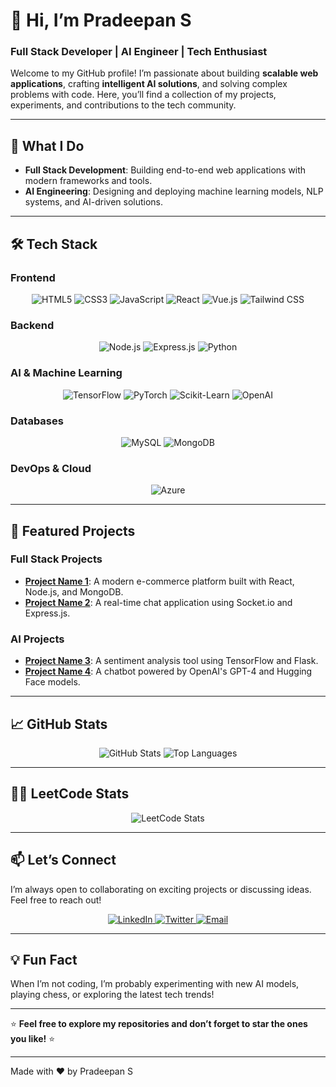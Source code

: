 # 👋 Hi, I’m Pradeepan S  
### **Full Stack Developer | AI Engineer | Tech Enthusiast**

Welcome to my GitHub profile! I’m passionate about building **scalable web applications**, crafting **intelligent AI solutions**, and solving complex problems with code. Here, you’ll find a collection of my projects, experiments, and contributions to the tech community.

---

## 🚀 **What I Do**
- **Full Stack Development**: Building end-to-end web applications with modern frameworks and tools.
- **AI Engineering**: Designing and deploying machine learning models, NLP systems, and AI-driven solutions.

---

## 🛠️ **Tech Stack**
### **Frontend**
<div align="center">
  <img src="https://img.shields.io/badge/HTML5-E34F26?style=for-the-badge&logo=html5&logoColor=white" alt="HTML5" title="HTML5" />
  <img src="https://img.shields.io/badge/CSS3-1572B6?style=for-the-badge&logo=css3&logoColor=white" alt="CSS3" title="CSS3" />
  <img src="https://img.shields.io/badge/JavaScript-F7DF1E?style=for-the-badge&logo=javascript&logoColor=black" alt="JavaScript" title="JavaScript" />
  <img src="https://img.shields.io/badge/React-61DAFB?style=for-the-badge&logo=react&logoColor=black" alt="React" title="React" />
  <img src="https://img.shields.io/badge/Vue.js-4FC08D?style=for-the-badge&logo=vue.js&logoColor=white" alt="Vue.js" title="Vue.js" />
  <img src="https://img.shields.io/badge/Tailwind_CSS-38B2AC?style=for-the-badge&logo=tailwind-css&logoColor=white" alt="Tailwind CSS" title="Tailwind CSS" />
</div>

### **Backend**
<div align="center">
  <img src="https://img.shields.io/badge/Node.js-339933?style=for-the-badge&logo=node.js&logoColor=white" alt="Node.js" title="Node.js" />
  <img src="https://img.shields.io/badge/Express.js-000000?style=for-the-badge&logo=express&logoColor=white" alt="Express.js" title="Express.js" />
  <img src="https://img.shields.io/badge/Python-3776AB?style=for-the-badge&logo=python&logoColor=white" alt="Python" title="Python" />
</div>

### **AI & Machine Learning**
<div align="center">
  <img src="https://img.shields.io/badge/TensorFlow-FF6F00?style=for-the-badge&logo=tensorflow&logoColor=white" alt="TensorFlow" title="TensorFlow" />
  <img src="https://img.shields.io/badge/PyTorch-EE4C2C?style=for-the-badge&logo=pytorch&logoColor=white" alt="PyTorch" title="PyTorch" />
  <img src="https://img.shields.io/badge/Scikit_Learn-F7931E?style=for-the-badge&logo=scikit-learn&logoColor=white" alt="Scikit-Learn" title="Scikit-Learn" />
  <img src="https://img.shields.io/badge/OpenAI-412991?style=for-the-badge&logo=openai&logoColor=white" alt="OpenAI" title="OpenAI" />
</div>

### **Databases**
<div align="center">
  <img src="https://img.shields.io/badge/MySQL-4479A1?style=for-the-badge&logo=mysql&logoColor=white" alt="MySQL" title="MySQL" />
  <img src="https://img.shields.io/badge/MongoDB-47A248?style=for-the-badge&logo=mongodb&logoColor=white" alt="MongoDB" title="MongoDB" />
</div>

### **DevOps & Cloud**
<div align="center">
  <img src="https://img.shields.io/badge/Azure-0089D6?style=for-the-badge&logo=microsoft-azure&logoColor=white" alt="Azure" title="Azure" />
</div>

---

## 🌟 **Featured Projects**
### **Full Stack Projects**
- **[Project Name 1](link)**: A modern e-commerce platform built with React, Node.js, and MongoDB.
- **[Project Name 2](link)**: A real-time chat application using Socket.io and Express.js.

### **AI Projects**
- **[Project Name 3](link)**: A sentiment analysis tool using TensorFlow and Flask.
- **[Project Name 4](link)**: A chatbot powered by OpenAI's GPT-4 and Hugging Face models.

---

## 📈 **GitHub Stats**
<div align="center">
  <img src="https://github-readme-stats.vercel.app/api?username=pradeepan02&show_icons=true&theme=radical&include_all_commits=true" alt="GitHub Stats" />
  <img src="https://github-readme-stats.vercel.app/api/top-langs/?username=pradeepan02&layout=compact&theme=radical" alt="Top Languages" />
</div>

---

## 🧑‍💻 **LeetCode Stats**
<div align="center">
  <img src="https://leetcard.jacoblin.cool/pradeepan02?theme=dark&font=Roboto" alt="LeetCode Stats" />
</div>

---

## 📫 **Let’s Connect**
I’m always open to collaborating on exciting projects or discussing ideas. Feel free to reach out!

<div align="center">
  <a href="https://linkedin.com/in/yourprofile">
    <img src="https://img.shields.io/badge/LinkedIn-0077B5?style=for-the-badge&logo=linkedin&logoColor=white" alt="LinkedIn" title="LinkedIn" />
  </a>
  <a href="https://twitter.com/yourhandle">
    <img src="https://img.shields.io/badge/Twitter-1DA1F2?style=for-the-badge&logo=twitter&logoColor=white" alt="Twitter" title="Twitter" />
  </a>
  <a href="mailto:youremail@example.com">
    <img src="https://img.shields.io/badge/Email-D14836?style=for-the-badge&logo=gmail&logoColor=white" alt="Email" title="Email" />
  </a>
</div>

---

## 💡 **Fun Fact**
When I’m not coding, I’m probably experimenting with new AI models, playing chess, or exploring the latest tech trends!

---

⭐️ **Feel free to explore my repositories and don’t forget to star the ones you like!** ⭐️

---

Made with ❤️ by Pradeepan S
